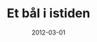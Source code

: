 ---
title: "Et bål i istiden"
date: 2012-03-01
categories: Aquarel
tags: 
    - historisk
span: 4
---
